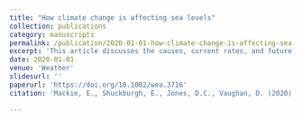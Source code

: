 ```yaml
---
title: "How climate change is affecting sea levels"
collection: publications
category: manuscripts
permalink: /publication/2020-01-01-how-climate-change-is-affecting-sea-levels
excerpt: 'This article discusses the causes, current rates, and future projections of sea level rise, highlighting the impacts of climate change.'
date: 2020-01-01
venue: 'Weather'
slidesurl: ''
paperurl: 'https://doi.org/10.1002/wea.3716'
citation: 'Mackie, E., Shuckburgh, E., Jones, D.C., Vaughan, D. (2020). "How climate change is affecting sea levels", <i>Weather</i>, 75, 280-280. <a href="https://doi.org/10.1002/wea.3716">https://doi.org/10.1002/wea.3716</a>'

---
```

